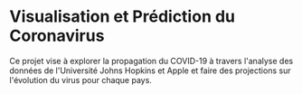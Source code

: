 # Visualisation et Prédiction du Coronavirus

 Ce projet vise à
explorer la propagation du COVID-19 à travers l'analyse des données de l'Université Johns Hopkins et Apple et faire des projections sur l'évolution du virus pour chaque pays.
